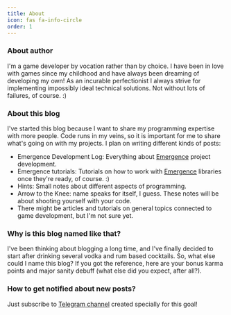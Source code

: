 ```yaml
---
title: About
icon: fas fa-info-circle
order: 1
---
```


### About author

I'm a game developer by vocation rather than by choice.
I have been in love with games since my childhood and have always been dreaming of developing my own!
As an incurable perfectionist I always strive for implementing impossibly ideal technical solutions.
Not without lots of failures, of course. :)

### About this blog

I've started this blog because I want to share my programming expertise with more people.
Code runs in my veins, so it is important for me to share what's going on with my projects.
I plan on writing different kinds of posts:

- Emergence Development Log: Everything about [Emergence](https://github.com/KonstantinTomashevich/Emergence) project
  development.
- Emergence tutorials: Tutorials on how to work with [Emergence](https://github.com/KonstantinTomashevich/Emergence)
  libraries once they're ready, of course. :)
- Hints: Small notes about different aspects of programming.
- Arrow to the Knee: name speaks for itself, I guess. These notes will be about shooting yourself with your code.
- There might be articles and tutorials on general topics connected to game development, but I'm not sure yet.

### Why is this blog named like that?

I've been thinking about blogging a long time, and I've finally decided to start after drinking several vodka and
rum based cocktails.
So, what else could I name this blog?
If you got the reference, here are your bonus karma points and major sanity debuff
(what else did you expect, after all?).

### How to get notified about new posts?

Just subscribe to [Telegram channel](https://t.me/WhatKindOfDeveloperAreYou) created specially for this goal!
